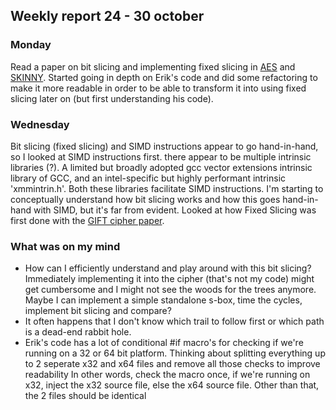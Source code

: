 ## Weekly report 24 - 30 october
### Monday
Read a paper on bit slicing and implementing fixed slicing in [AES](https://eprint.iacr.org/2020/1123.pdf) and
[SKINNY](https://www.esat.kuleuven.be/cosic/events/silc2020/wp-content/uploads/sites/4/2020/10/Submission6.pdf).
Started going in depth on Erik's code and did some refactoring to make it more readable in order to be able to transform it into using
fixed slicing later on (but first understanding his code). 

### Wednesday
Bit slicing (fixed slicing) and SIMD instructions appear to go hand-in-hand, so I looked at SIMD instructions first.
there appear to be multiple intrinsic libraries (?). A limited but broadly adopted gcc vector extensions intrinsic library of GCC,
and an intel-specific but highly performant intrinsic 'xmmintrin.h'. Both these libraries facilitate SIMD instructions.
I'm starting to conceptually understand how bit slicing works and how this goes hand-in-hand with SIMD, but it's far from evident.
Looked at how Fixed Slicing was first done with the [GIFT cipher paper](https://eprint.iacr.org/2020/412.pdf).


### What was on my mind
- How can I efficiently understand and play around with this bit slicing? Immediately implementing it into the cipher 
(that's not my code) might get cumbersome and I might not see the woods for the trees anymore. Maybe I can implement a
simple standalone s-box, time the cycles, implement bit slicing and compare?
- It often happens that I don't know which trail to follow first or which path is a dead-end rabbit hole.
- Erik's code has a lot of conditional #if macro's for checking if we're running on a 32 or 64 bit platform. 
Thinking about splitting everything up to 2 seperate x32 and x64 files and remove all those checks to improve readability
In other words, check the macro once, if we're running on x32, inject the x32 source file, else the x64 source file. Other than that, the 2 files should be identical